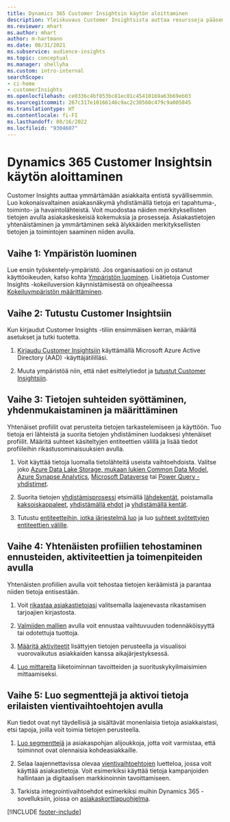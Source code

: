 ```yaml
---
title: Dynamics 365 Customer Insightsin käytön aloittaminen
description: Yleiskuvaus Customer Insightsista auttaa resursseja pääsemään nopeasti alkuun.
ms.reviewer: mhart
ms.author: mhart
author: m-hartmann
ms.date: 08/31/2021
ms.subservice: audience-insights
ms.topic: conceptual
ms.manager: shellyha
ms.custom: intro-internal
searchScope:
- ci-home
- customerInsights
ms.openlocfilehash: ce0336c4bf853bc81ec01c45410169a63b69eb03
ms.sourcegitcommit: 267c317e10166146c9ac2c30560c479c9a005845
ms.translationtype: HT
ms.contentlocale: fi-FI
ms.lasthandoff: 08/16/2022
ms.locfileid: "9304607"
---
```

# <a name="get-started-with-dynamics-365-customer-insights"></a>Dynamics 365 Customer Insightsin käytön aloittaminen

Customer Insights auttaa ymmärtämään asiakkaita entistä syvällisemmin. Luo kokonaisvaltainen asiakasnäkymä yhdistämällä tietoja eri tapahtuma-, toiminto- ja havaintolähteistä. Voit muodostaa näiden merkityksellisten tietojen avulla asiakaskeskeisiä kokemuksia ja prosesseja. Asiakastietojen yhtenäistäminen ja ymmärtäminen sekä älykkäiden merkityksellisten tietojen ja toimintojen saaminen niiden avulla.

## <a name="step-1-create-an-environment"></a>Vaihe 1: Ympäristön luominen

Lue ensin työskentely-ympäristö. Jos organisaatiosi on jo ostanut käyttöoikeuden, katso kohta [Ympäristön luominen](create-environment.md). Lisätietoja Customer Insights -kokeiluversion käynnistämisestä on ohjeaiheessa [Kokeiluympäristön määrittäminen](trial-signup.md).

## <a name="step-2-explore-customer-insights"></a>Vaihe 2: Tutustu Customer Insightsiin

Kun kirjaudut Customer Insights -tiliin ensimmäisen kerran, määritä asetukset ja tutki tuotetta.

1. [Kirjaudu Customer Insightsiin](https://home.ci.ai.dynamics.com) käyttämällä Microsoft Azure Active Directory (AAD) -käyttäjätililläsi.

1. Muuta ympäristöä niin, että näet esittelytiedot ja [tutustut Customer Insightsiin](home.md).

## <a name="step-3-ingest-unify-and-set-up-relationships-for-your-data"></a>Vaihe 3: Tietojen suhteiden syöttäminen, yhdenmukaistaminen ja määrittäminen

Yhtenäiset profiilit ovat perusteita tietojen tarkastelemiseen ja käyttöön. Tuo tietoja eri lähteistä ja suorita tietojen yhdistäminen luodaksesi yhtenäiset profiilit. Määritä suhteet käsiteltyjen entiteettien välillä ja lisää tiedot profiileihin rikastusominaisuuksien avulla.

1. Voit käyttää tietoja luomalla tietolähteitä useista vaihtoehdoista. Valitse joko [Azure Data Lake Storage, mukaan lukien Common Data Model](connect-common-data-model.md), [Azure Synapse Analytics](connect-synapse.md), [Microsoft Dataverse](connect-dataverse-managed-lake.md) tai [Power Query -yhdistimet](connect-power-query.md).

1. Suorita tietojen [yhdistämisprosessi](data-unification.md) etsimällä [lähdekentät](map-entities.md), poistamalla [kaksoiskappaleet](remove-duplicates.md), [yhdistämällä ehdot](match-entities.md) ja [yhdistämällä kentät](merge-entities.md).

1. Tutustu [entiteetteihin, jotka järjestelmä luo](entities.md) ja luo [suhteet syötettyjen entiteettien välille](relationships.md).

## <a name="step-4-enhance-unified-profiles-with-predictions-activities-and-measures"></a>Vaihe 4: Yhtenäisten profiilien tehostaminen ennusteiden, aktiviteettien ja toimenpiteiden avulla

Yhtenäisten profiilien avulla voit tehostaa tietojen keräämistä ja parantaa niiden tietoja entisestään.

1. Voit [rikastaa asiakastietojasi](enrichment-hub.md) valitsemalla laajenevasta rikastamisen tarjoajien kirjastosta.

1. [Valmiiden mallien](predictions-overview.md) avulla voit ennustaa vaihtuvuuden todennäköisyyttä tai odotettuja tuottoja.

1. [Määritä aktiviteetit](activities.md) lisättyjen tietojen perusteella ja visualisoi vuorovaikutus asiakkaiden kanssa aikajärjestyksessä.

1. [Luo mittareita](measures.md) liiketoiminnan tavoitteiden ja suorituskykyilmaisimien mittaamiseksi.

## <a name="step-5-create-segments-and-activate-data-through-various-export-options"></a>Vaihe 5: Luo segmenttejä ja aktivoi tietoja erilaisten vientivaihtoehtojen avulla

Kun tiedot ovat nyt täydellisiä ja sisältävät monenlaisia tietoja asiakkaistasi, etsi tapoja, joilla voit toimia tietojen perusteella.

1. [Luo segmenttejä](segments.md) ja asiakaspohjan alijoukkoja, jotta voit varmistaa, että toiminnot ovat olennaisia kohdeasiakkaille.

1. Selaa laajennettavissa olevaa [vientivaihtoehtojen](export-destinations.md) luetteloa, jossa voit käyttää asiakastietoja. Voit esimerkiksi käyttää tietoja kampanjoiden hallintaan ja digitaalisen markkinoinnin tavoittamiseen.

1. Tarkista integrointivaihtoehdot esimerkiksi muihin Dynamics 365 -sovelluksiin, joissa on [asiakaskorttiapuohjelma](customer-card-add-in.md).  


[!INCLUDE [footer-include](includes/footer-banner.md)]
